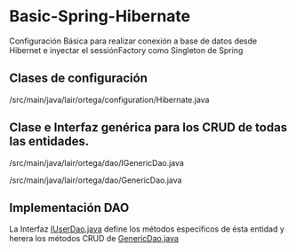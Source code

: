 # Basic-Spring-Hibernate
Configuración Básica para realizar conexión a base de datos desde Hibernet e inyectar el sessiónFactory como Singleton de Spring

## Clases de configuración

/src/main/java/lair/ortega/configuration/Hibernate.java

## Clase e Interfaz genérica para los CRUD de todas las entidades.

/src/main/java/lair/ortega/dao/IGenericDao.java

/src/main/java/lair/ortega/dao/GenericDao.java

## Implementación DAO
La Interfaz [IUserDao.java](https://github.com/lairortega/Basic-Spring-Hibernate/blob/master/src/main/java/lair/ortega/dao/IUserDao.java) define los métodos especificos de ésta entidad y herera los métodos CRUD de [GenericDao.java](https://github.com/lairortega/Basic-Spring-Hibernate/blob/master/src/main/java/lair/ortega/dao/GenericDao.java)
